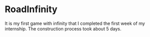 # RoadInfinity
 
 It is my first game with infinity that I completed the first week of my internship. The construction process took about 5 days.
